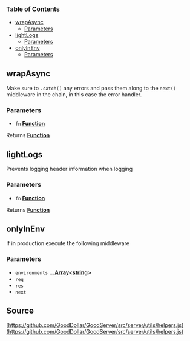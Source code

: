 <!-- Generated by documentation.js. Update this documentation by updating the source code. -->

### Table of Contents

-   [wrapAsync][1]
    -   [Parameters][2]
-   [lightLogs][3]
    -   [Parameters][4]
-   [onlyInEnv][5]
    -   [Parameters][6]

## wrapAsync

Make sure to `.catch()` any errors and pass them along to the `next()`
middleware in the chain, in this case the error handler.

### Parameters

-   `fn` **[Function][7]** 

Returns **[Function][7]** 

## lightLogs

Prevents logging header information when logging

### Parameters

-   `fn` **[Function][7]** 

Returns **[Function][7]** 

## onlyInEnv

If in production execute the following middleware

### Parameters

-   `environments` **...[Array][8]&lt;[string][9]>** 
-   `req`  
-   `res`  
-   `next`  

[1]: #wrapasync

[2]: #parameters

[3]: #lightlogs

[4]: #parameters-1

[5]: #onlyinenv

[6]: #parameters-2

[7]: https://developer.mozilla.org/docs/Web/JavaScript/Reference/Statements/function

[8]: https://developer.mozilla.org/docs/Web/JavaScript/Reference/Global_Objects/Array

[9]: https://developer.mozilla.org/docs/Web/JavaScript/Reference/Global_Objects/String
## Source
[https://github.com/GoodDollar/GoodServer/src/server/utils/helpers.js](https://github.com/GoodDollar/GoodServer/src/server/utils/helpers.js)

